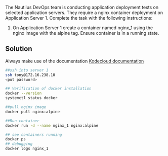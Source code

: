 The Nautilus DevOps team is conducting application deployment tests on selected application servers. They require a nginx container deployment on Application Server 1. Complete the task with the following instructions:

1. On Application Server 1 create a container named nginx_1 using the nginx image with the alpine tag. Ensure container is in a running state.

## Solution
Always make use of the documentation [Kodecloud documentation](https://kodekloudhub.github.io/kodekloud-engineer/docs/projects/nautilus#infrastructure-details)

```bash
##ssh into server 1
ssh tony@172.16.238.10
<put password>

## Verification of docker installation
docker --version
systemctl status docker

##pull nginx image
docker pull nginx:alpine

##Run container 
docker run -d --name nginx_1 nginx:alpine

## see containers running 
docker ps
## debugging
docker logs nginx_1

```